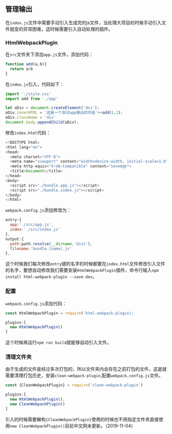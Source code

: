 ## 管理输出

在`index.js`文件中需要手动引入生成完的js文件，当处理大项目的时候手动引入文件就变的异常困难，这时候需要引入自动处理的插件。

### HtmlWebpackPlugin

在`src`文件夹下添加`app.js`文件，添加代码：
```javascript
function add(a,b){
  return a+b
}
```
在`index.js`引入，代码如下：

```javascript
import './style.css'
import add from './app'

let oDiv = document.createElement('div');
oDiv.innerHTML = '这是一个测试app输出的内容'++add(1,2);
oDiv.className = 'div'
document.body.appendChild(oDiv);
```

修改`index.html`代码：
```javascript
<!DOCTYPE html>
<html lang="en">
<head>
  <meta charset="UTF-8">
  <meta name="viewport" content="width=device-width, initial-scale=1.0">
  <meta http-equiv="X-UA-Compatible" content="ie=edge">
  <title>Document</title>
</head>
<body>
  <script src="./bundle.app.js"></script>
  <script src="./bundle.index.js"></script>
</body>
</html>
```

`webpack.config.js`添加修改为：
```javascript
entry:{
  app:'./src/app.js',
  index:'./src/index.js'
},
output:{
  path:path.resolve(__dirname,'dist'),
  filename:'bundle.[name].js'
},
```

这个时候我们每次修改`entry`键的名字的时候都要在`index.html`文件修改引入文件的名字，要想自动修改我们需要安装`HtmlWebpackPlugin`插件，命令行输入`npm install html-webpack-plugin --save-dev`。

### 配置

`webpack.config.js`添加代码：
```javascript
const HtmlWebpackPlugin = require('html-webpack-plugin);

plugins:[
  new HtmlWebpackPlugin()
]
```
这个时候再运行`npm run build`就能够自动引入文件。

### 清理文件夹

由于生成的文件是经过多次打包的，所以文件夹内会存在之前打包的文件，这是就需要清理打包历史，安装`clean-webpack-plugin`,配置`webpack.config.js`文件。
```javascript
const {CleanWebpackPlugin} = require('clean-webpack-plugin')

plugins:[
  new HtmlWebpackPlugin(),
  new CleanWebpackPlugin()
]
```
引入的时候需要解构`{CleanWebpackPlugin}`使用的时候也不用指定文件夹直接使用`new CleanWebpackPlugin()`目前中文网未更新。（2019-11-04）